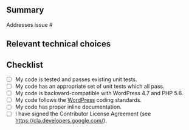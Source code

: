 ## Summary

<!-- Please reference the issue this PR addresses. -->
Addresses issue #

## Relevant technical choices

<!-- Please describe your changes. -->

## Checklist

- [ ] My code is tested and passes existing unit tests.
- [ ] My code has an appropriate set of unit tests which all pass.
- [ ] My code is backward-compatible with WordPress 4.7 and PHP 5.6.
- [ ] My code follows the [WordPress](https://make.wordpress.org/core/handbook/best-practices/coding-standards/) coding standards.
- [ ] My code has proper inline documentation.
- [ ] I have signed the Contributor License Agreement (see <https://cla.developers.google.com/>).
